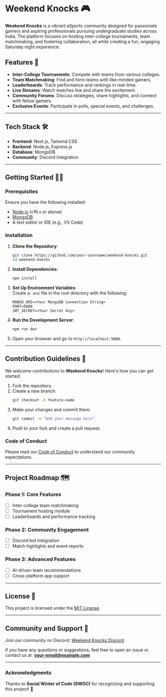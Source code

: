 # Weekend Knocks 🎮  
**Weekend Knocks** is a vibrant eSports community designed for passionate gamers and aspiring professionals pursuing undergraduate studies across India. The platform focuses on hosting inter-college tournaments, team matchmaking, and fostering collaboration, all while creating a fun, engaging Saturday night experience.  

## Features 🚀  
- **Inter-College Tournaments**: Compete with teams from various colleges.  
- **Team Matchmaking**: Find and form teams with like-minded gamers.  
- **Leaderboards**: Track performance and rankings in real-time.  
- **Live Streams**: Watch matches live and share the excitement.  
- **Community Forums**: Discuss strategies, share highlights, and connect with fellow gamers.  
- **Exclusive Events**: Participate in polls, special events, and challenges.  

---

## Tech Stack 🛠️  
- **Frontend**: Next.js, Tailwind CSS  
- **Backend**: Node.js, Express.js  
- **Database**: MongoDB  
- **Community**: Discord Integration  

---

## Getting Started 🧑‍💻  

### Prerequisites  
Ensure you have the following installed:  
- [Node.js](https://nodejs.org/) (v16.x or above)  
- [MongoDB](https://www.mongodb.com/)  
- A text editor or IDE (e.g., VS Code)  

### Installation  
1. **Clone the Repository**:  
   ```bash  
   git clone https://github.com/your-username/weekend-knocks.git  
   cd weekend-knocks  
   ```  

2. **Install Dependencies**:  
   ```bash  
   npm install  
   ```  

3. **Set Up Environment Variables**:  
   Create a `.env` file in the root directory with the following:  
   ```env  
   MONGO_URI=<Your MongoDB Connection String>  
   PORT=5000  
   JWT_SECRET=<Your Secret Key>  
   ```  

4. **Run the Development Server**:  
   ```bash  
   npm run dev  
   ```  

5. Open your browser and go to `http://localhost:5000`.  

---

## Contribution Guidelines 🤝  

We welcome contributions to **Weekend Knocks**! Here's how you can get started:  

1. Fork the repository.  
2. Create a new branch:  
   ```bash  
   git checkout -b feature-name  
   ```  
3. Make your changes and commit them:  
   ```bash  
   git commit -m "Add your message here"  
   ```  
4. Push to your fork and create a pull request.  

### Code of Conduct  
Please read our [Code of Conduct](CODE_OF_CONDUCT.md) to understand our community expectations.  

---

## Project Roadmap 🗺️  

### Phase 1: Core Features  
- [ ] Inter-college team matchmaking  
- [ ] Tournament hosting module  
- [ ] Leaderboards and performance tracking  

### Phase 2: Community Engagement  
- [ ] Discord bot integration  
- [ ] Match highlights and event reports  

### Phase 3: Advanced Features  
- [ ] AI-driven team recommendations  
- [ ] Cross-platform app support  

---

## License 📜  
This project is licensed under the [MIT License](LICENSE).  

---

## Community and Support 💬  
Join our community on Discord: [Weekend Knocks Discord](https://discord.gg/your-invite-link)  

If you have any questions or suggestions, feel free to open an issue or contact us at: **your-email@example.com**  

---

### Acknowledgments  
Thanks to **Social Winter of Code (SWOC)** for recognizing and supporting this project! 🙌  

